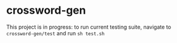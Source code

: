 # crossword-gen

This project is in progress: to run current testing suite, navigate to `crossword-gen/test` and run `sh test.sh`
